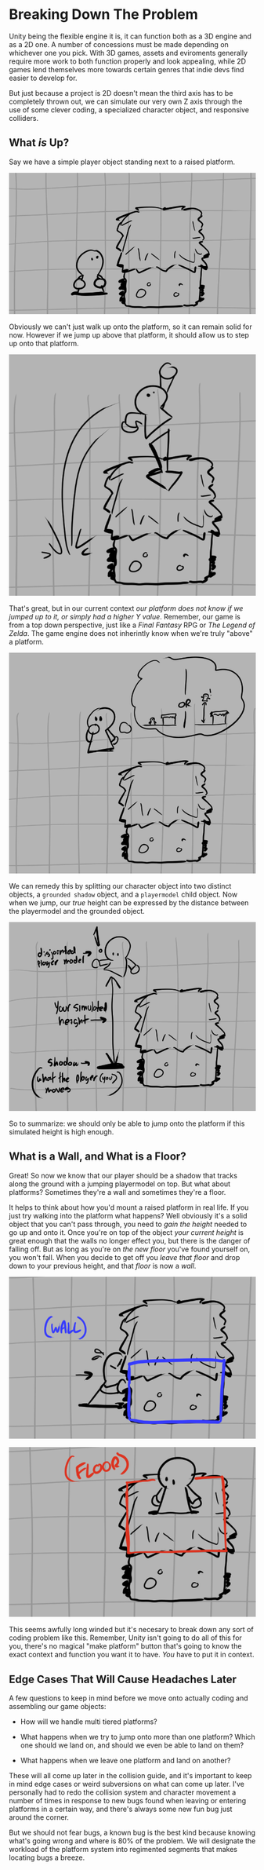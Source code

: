 # Breaking Down The Problem

Unity being the flexible engine it is, it can function both as a 3D engine and as a 2D one. A number of concessions must be made depending on whichever one you pick. With 3D games, assets and eviroments generally require more work to both function properly and look appealing, while 2D games lend themselves more towards certain genres that indie devs find easier to develop for.

But just because a project is 2D doesn't mean the third axis has to be completely thrown out, we can simulate our very own Z axis through the use of some clever coding, a specialized character object, and responsive colliders.

## What *is* Up?

Say we have a simple player object standing next to a raised platform. 

![player-platform](../../assets/images/bdtp1.PNG)

Obviously we can't just walk up onto the platform, so it can remain solid for now. However if we jump up above that platform, it should allow us to step up onto that platform.

![player-jump](../../assets/images/bdtp2.PNG)

That's great, but in our current context *our platform does not know if we jumped up to it, or simply had a higher Y value*. Remember, our game is from a top down perspective, just like a *Final Fantasy* RPG or *The Legend of Zelda*. The game engine does not inherintly know when we're truly "above" a platform.

![player-perspective](../../assets/images/bdtp3.PNG)

We can remedy this by splitting our character object into two distinct objects, a `grounded shadow` object, and a `playermodel` child object. Now when we jump, our *true* height can be expressed by the distance between the playermodel and the grounded object.

![player-height](../../assets/images/bdtp4.PNG)

So to summarize: we should only be able to jump onto the platform if this simulated height is high enough.

## What is a Wall, and What is a Floor?

Great! So now we know that our player should be a shadow that tracks along the ground with a jumping playermodel on top. But what about platforms? Sometimes they're a wall and sometimes they're a floor.

It helps to think about how you'd mount a raised platform in real life. If you just try walking into the platform what happens? Well obviously it's a solid object that you can't pass through, you need to *gain the height* needed to go up and onto it. Once you're on top of the object *your current height* is great enough that the walls no longer effect you, but there is the danger of falling off. But as long as you're on *the new floor* you've found yourself on, you won't fall. When you decide to get off you *leave that floor* and drop down to your previous height, and that *floor* is now a *wall*.

![player-wall](../../assets/images/bdtp5.PNG)

![player-floor](../../assets/images/bdtp6.PNG)

This seems awfully long winded but it's necesary to break down any sort of coding problem like this. Remember, Unity isn't going to do all of this for you, there's no magical "make platform" button that's going to know the exact context and function you want it to have. *You* have to put it in context.

## Edge Cases That Will Cause Headaches Later

A few questions to keep in mind before we move onto actually coding and assembling our game objects:

- How will we handle multi tiered platforms?

- What happens when we try to jump onto more than one platform? Which one should we land on, and should we even be able to land on them?

- What happens when we leave one platform and land on another?

These will all come up later in the collision guide, and it's important to keep in mind edge cases or weird subversions on what can come up later. I've personally had to redo the collision system and character movement a number of times in response to new bugs found when leaving or entering platforms in a certain way, and there's always some new fun bug just around the corner.

But we should not fear bugs, a known bug is the best kind because knowing what's going wrong and where is 80% of the problem. We will designate the workload of the platform system into regimented segments that makes locating bugs a breeze.